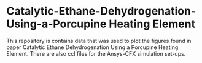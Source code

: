 # Catalytic-Ethane-Dehydrogenation-Using-a-Porcupine Heating Element
This repository is contains data that was used to plot the figures found in paper Catalytic Ethane Dehydrogenation Using a Porcupine Heating Element. 
There are also ccl files for the Ansys-CFX simulation set-ups. 
